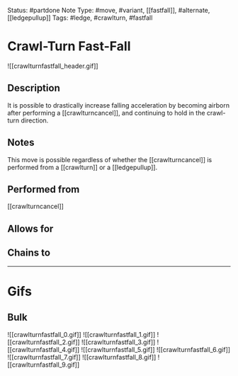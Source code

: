 Status: #partdone
Note Type: #move, #variant, [[fastfall]], #alternate, [[ledgepullup]]
Tags: #ledge, #crawlturn, #fastfall

# Crawl-Turn Fast-Fall
![[crawlturnfastfall_header.gif]]
## Description
It is possible to drastically increase falling acceleration by becoming airborn after performing a [[crawlturncancel]], and continuing to hold in the crawl-turn direction.

## Notes
This move is possible regardless of whether the [[crawlturncancel]] is performed from a [[crawlturn]] or a [[ledgepullup]].

## Performed from
[[crawlturncancel]]

## Allows for


## Chains to


___
# Gifs
## Bulk
![[crawlturnfastfall_0.gif]]
![[crawlturnfastfall_1.gif]]
![[crawlturnfastfall_2.gif]]
![[crawlturnfastfall_3.gif]]
![[crawlturnfastfall_4.gif]]
![[crawlturnfastfall_5.gif]]
![[crawlturnfastfall_6.gif]]
![[crawlturnfastfall_7.gif]]
![[crawlturnfastfall_8.gif]]
![[crawlturnfastfall_9.gif]]